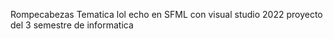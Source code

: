 Rompecabezas 
Tematica lol echo en SFML con visual studio 2022
proyecto del 3 semestre de informatica
